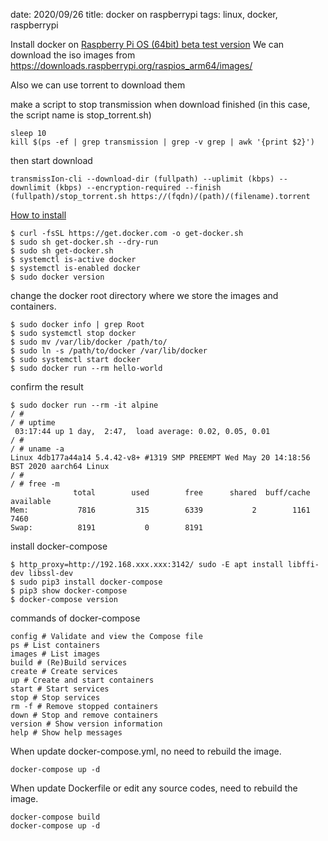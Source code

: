 date: 2020/09/26
title: docker on raspberrypi
tags: linux, docker, raspberrypi

Install docker on [Raspberry Pi OS (64bit) beta test version](https://www.raspberrypi.org/forums/viewtopic.php?f=117&t=275370)
We can download the iso images from https://downloads.raspberrypi.org/raspios_arm64/images/

Also we can use torrent to download them

make a script to stop transmission when download finished (in this case, the script name is stop_torrent.sh)

	sleep 10
	kill $(ps -ef | grep transmission | grep -v grep | awk '{print $2}')

then start download

	transmissIon-cli --download-dir (fullpath) --uplimit (kbps) --downlimit (kbps) --encryption-required --finish (fullpath)/stop_torrent.sh https://(fqdn)/(path)/(filename).torrent

[How to install](https://docs.docker.com/engine/install/debian/)

	$ curl -fsSL https://get.docker.com -o get-docker.sh
	$ sudo sh get-docker.sh --dry-run
	$ sudo sh get-docker.sh
	$ systemctl is-active docker
	$ systemctl is-enabled docker
	$ sudo docker version

change the docker root directory where we store the images and containers.

	$ sudo docker info | grep Root
	$ sudo systemctl stop docker
	$ sudo mv /var/lib/docker /path/to/
	$ sudo ln -s /path/to/docker /var/lib/docker
	$ sudo systemctl start docker
	$ sudo docker run --rm hello-world

confirm the result

	$ sudo docker run --rm -it alpine
	/ #
	/ # uptime
	 03:17:44 up 1 day,  2:47,  load average: 0.02, 0.05, 0.01
	/ #
	/ # uname -a
	Linux 4db177a44a14 5.4.42-v8+ #1319 SMP PREEMPT Wed May 20 14:18:56 BST 2020 aarch64 Linux
	/ #
	/ # free -m
	              total        used        free      shared  buff/cache   available
	Mem:           7816         315        6339           2        1161        7460
	Swap:          8191           0        8191

install docker-compose

	$ http_proxy=http://192.168.xxx.xxx:3142/ sudo -E apt install libffi-dev libssl-dev
	$ sudo pip3 install docker-compose
	$ pip3 show docker-compose
	$ docker-compose version

commands of docker-compose

	config # Validate and view the Compose file
	ps # List containers
	images # List images
	build # (Re)Build services
	create # Create services
	up # Create and start containers
	start # Start services
	stop # Stop services
	rm -f # Remove stopped containers
	down # Stop and remove containers
	version # Show version information
	help # Show help messages

When update docker-compose.yml, no need to rebuild the image.

	docker-compose up -d

When update Dockerfile or edit any source codes, need to rebuild the image.

	docker-compose build
	docker-compose up -d

